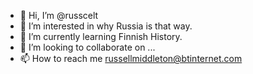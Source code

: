 - 👋 Hi, I’m @russcelt
- 👀 I’m interested in why Russia is that way.
- 🌱 I’m currently learning Finnish History.
- 💞️ I’m looking to collaborate on ...
- 📫 How to reach me russellmiddleton@btinternet.com

<!---
russcelt/russcelt is a ✨ special ✨ repository because its `README.md` (this file) appears on your GitHub profile.
You can click the Preview link to take a look at your changes.
--->
